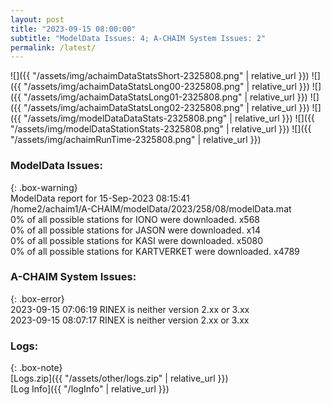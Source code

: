 ```yaml
---
layout: post
title: "2023-09-15 08:00:00"
subtitle: "ModelData Issues: 4; A-CHAIM System Issues: 2"
permalink: /latest/
---
```


![]({{ "/assets/img/achaimDataStatsShort-2325808.png" | relative_url }})
![]({{ "/assets/img/achaimDataStatsLong00-2325808.png" | relative_url }})
![]({{ "/assets/img/achaimDataStatsLong01-2325808.png" | relative_url }})
![]({{ "/assets/img/achaimDataStatsLong02-2325808.png" | relative_url }})
![]({{ "/assets/img/modelDataDataStats-2325808.png" | relative_url }})
![]({{ "/assets/img/modelDataStationStats-2325808.png" | relative_url }})
![]({{ "/assets/img/achaimRunTime-2325808.png" | relative_url }})


### ModelData Issues:  
  
{: .box-warning}  
 ModelData report for 15-Sep-2023 08:15:41   
 /home2/achaim1/A-CHAIM/modelData/2023/258/08/modelData.mat   
 0% of all possible stations for IONO were downloaded. x568   
 0% of all possible stations for JASON were downloaded. x14   
 0% of all possible stations for KASI were downloaded. x5080   
 0% of all possible stations for KARTVERKET were downloaded. x4789   
  
### A-CHAIM System Issues:  
  
{: .box-error}  
2023-09-15 07:06:19 RINEX is neither version 2.xx or 3.xx  
2023-09-15 08:07:17 RINEX is neither version 2.xx or 3.xx  

### Logs:  
  
{: .box-note}  
[Logs.zip]({{ "/assets/other/logs.zip" | relative_url }})  
[Log Info]({{ "/logInfo" | relative_url }})  
